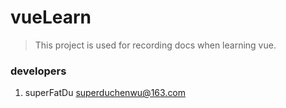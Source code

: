 # vueLearn
> This project is used for recording docs when learning vue.

### developers
1. superFatDu superduchenwu@163.com